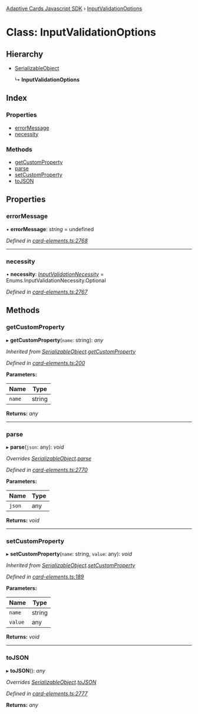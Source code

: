 [Adaptive Cards Javascript SDK](../README.md) › [InputValidationOptions](inputvalidationoptions.md)

# Class: InputValidationOptions

## Hierarchy

* [SerializableObject](serializableobject.md)

  ↳ **InputValidationOptions**

## Index

### Properties

* [errorMessage](inputvalidationoptions.md#errormessage)
* [necessity](inputvalidationoptions.md#necessity)

### Methods

* [getCustomProperty](inputvalidationoptions.md#getcustomproperty)
* [parse](inputvalidationoptions.md#parse)
* [setCustomProperty](inputvalidationoptions.md#setcustomproperty)
* [toJSON](inputvalidationoptions.md#tojson)

## Properties

###  errorMessage

• **errorMessage**: *string* = undefined

*Defined in [card-elements.ts:2768](https://github.com/microsoft/AdaptiveCards/blob/a61c5fd56/source/nodejs/adaptivecards/src/card-elements.ts#L2768)*

___

###  necessity

• **necessity**: *[InputValidationNecessity](../enums/inputvalidationnecessity.md)* = Enums.InputValidationNecessity.Optional

*Defined in [card-elements.ts:2767](https://github.com/microsoft/AdaptiveCards/blob/a61c5fd56/source/nodejs/adaptivecards/src/card-elements.ts#L2767)*

## Methods

###  getCustomProperty

▸ **getCustomProperty**(`name`: string): *any*

*Inherited from [SerializableObject](serializableobject.md).[getCustomProperty](serializableobject.md#getcustomproperty)*

*Defined in [card-elements.ts:200](https://github.com/microsoft/AdaptiveCards/blob/a61c5fd56/source/nodejs/adaptivecards/src/card-elements.ts#L200)*

**Parameters:**

Name | Type |
------ | ------ |
`name` | string |

**Returns:** *any*

___

###  parse

▸ **parse**(`json`: any): *void*

*Overrides [SerializableObject](serializableobject.md).[parse](serializableobject.md#parse)*

*Defined in [card-elements.ts:2770](https://github.com/microsoft/AdaptiveCards/blob/a61c5fd56/source/nodejs/adaptivecards/src/card-elements.ts#L2770)*

**Parameters:**

Name | Type |
------ | ------ |
`json` | any |

**Returns:** *void*

___

###  setCustomProperty

▸ **setCustomProperty**(`name`: string, `value`: any): *void*

*Inherited from [SerializableObject](serializableobject.md).[setCustomProperty](serializableobject.md#setcustomproperty)*

*Defined in [card-elements.ts:189](https://github.com/microsoft/AdaptiveCards/blob/a61c5fd56/source/nodejs/adaptivecards/src/card-elements.ts#L189)*

**Parameters:**

Name | Type |
------ | ------ |
`name` | string |
`value` | any |

**Returns:** *void*

___

###  toJSON

▸ **toJSON**(): *any*

*Overrides [SerializableObject](serializableobject.md).[toJSON](serializableobject.md#tojson)*

*Defined in [card-elements.ts:2777](https://github.com/microsoft/AdaptiveCards/blob/a61c5fd56/source/nodejs/adaptivecards/src/card-elements.ts#L2777)*

**Returns:** *any*
